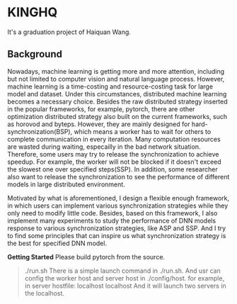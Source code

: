 # KINGHQ

It's a graduation project of Haiquan Wang.

**Background**
---
Nowadays, machine learning is getting more and more attention, including but not limited to
computer vision and natural language process. However, machine learning is a time-costing 
and resource-costing task for large model and dataset. Under this circumstances, distributed
machine learning becomes a necessary choice. Besides the raw distributed strategy inserted in
the popular frameworks, for example, pytorch, there are other optimization distributed strategy
also built on the current frameworks, such as horovod and byteps. However, they are mainly
designed for hard-synchronization(BSP), which means a worker has to wait for others to complete
communication in every iteration. Many computation resources are wasted during waiting, especailly
in the bad network situation. Therefore, some users may try to release the synchronization to achieve
speedup. For example, the worker will not be blocked if it doesn't exceed the slowest one over
specified steps(SSP). In addition, some researcher also want to release the synchronization to see
the performance of different models in large distributed environment.

Motivated by what is aforementioned, I design a flexible enough framework, in which users can
implement various synchronization strategies while they only need to modify little code. Besides,
based on this framework, I also implement many experiments to study the performance of DNN models
response to various synchronization strategies, like ASP and SSP. And I try to find some principles
that can inspire us what synchronization strategy is the best for specified DNN model.




**Getting Started**
Please build pytorch from the source.
>./run.sh
There is a simple launch command in ./run.sh. And usr can config the worker host and server host in ./config/host.
for example, in server hostfile:
>localhost
>localhost
And it will launch two servers in the localhost. 


